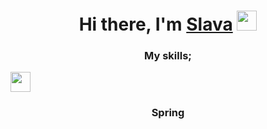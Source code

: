 <h1 align="center">Hi there, I'm <a href="https://daniilshat.ru/" target="_blank">Slava</a> 
<img src="https://github.com/blackcater/blackcater/raw/main/images/Hi.gif" height="32"/></h1>
<h3 align="center">My skills;</h3>
<img src="https://github.com/blackcater/blackcater/raw/main/images/Hi.gif" height="32"/></h1>
<h3 align="center">Spring</h3>

